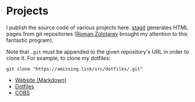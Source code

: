 # Projects

I publish the source code of various projects
here. [stagit](https://github.com/oxalorg/stagit) generates HTML pages
from git repositories ([Roman
Zolotarev](https://www.romanzolotarev.com/stagit.html) brought my
attention to this fantastic program).

Note that `.git` must be appended to the given repository's URL in order
to clone it. For example, to clone my dotfiles:

```
git clone "https://amissing.link/src/dotfiles/.git"
```

- [Website (Markdown)](/src/website_md)
- [Dotfiles](/src/dotfiles)
- [COBS](/src/cobs)
